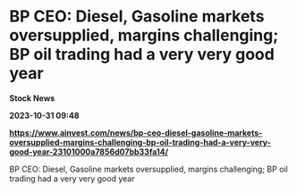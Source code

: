 # BP CEO: Diesel, Gasoline markets oversupplied, margins challenging; BP oil trading had a very very good year
**Stock News**

**2023-10-31 09:48**

**https://www.ainvest.com/news/bp-ceo-diesel-gasoline-markets-oversupplied-margins-challenging-bp-oil-trading-had-a-very-very-good-year-23101000a7856d07bb33fa14/**

BP CEO: Diesel, Gasoline markets oversupplied, margins challenging; BP oil trading had a very very good year